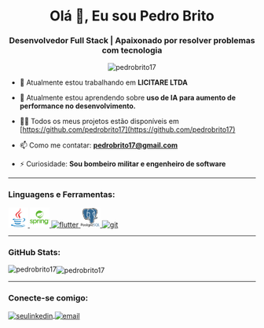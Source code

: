 <h1 align="center">Olá 👋, Eu sou Pedro Brito</h1>
<h3 align="center">Desenvolvedor Full Stack | Apaixonado por resolver problemas com tecnologia</h3>

<p align="center">
  <img src="https://komarev.com/ghpvc/?username=pedrobrito17&label=Profile%20views&color=0e75b6&style=flat" alt="pedrobrito17" />
</p>

- 🔭 Atualmente estou trabalhando em **LICITARE LTDA**

- 🌱 Atualmente estou aprendendo sobre **uso de IA para aumento de performance no desenvolvimento.**

- 👨‍💻 Todos os meus projetos estão disponíveis em [https://github.com/pedrobrito17](https://github.com/pedrobrito17)

- 📫 Como me contatar: **pedrobrito17@gmail.com**

- ⚡ Curiosidade: **Sou bombeiro militar e engenheiro de software**

---

<h3 align="left">Linguagens e Ferramentas:</h3>
<p align="left">
  <a href="https://www.java.com" target="_blank" rel="noreferrer">
    <img src="https://raw.githubusercontent.com/devicons/devicon/master/icons/java/java-original.svg" alt="java" width="40" height="40"/>
  </a>
  <a href="https://spring.io/" target="_blank" rel="noreferrer">
    <img src="https://raw.githubusercontent.com/devicons/devicon/master/icons/spring/spring-original-wordmark.svg" alt="spring" width="40" height="40"/>
  </a>
  <a href="https://flutter.dev" target="_blank" rel="noreferrer">
    <img src="https://www.vectorlogo.zone/logos/flutterio/flutterio-icon.svg" alt="flutter" width="40" height="40"/>
  </a>
  <a href="https://www.postgresql.org" target="_blank" rel="noreferrer">
    <img src="https://raw.githubusercontent.com/devicons/devicon/master/icons/postgresql/postgresql-original-wordmark.svg" alt="postgresql" width="40" height="40"/>
  </a>
  <a href="https://git-scm.com/" target="_blank" rel="noreferrer">
    <img src="https://www.vectorlogo.zone/logos/git-scm/git-scm-icon.svg" alt="git" width="40" height="40"/>
  </a>
</p>

---

<h3 align="left">GitHub Stats:</h3>
<p>
  <img align="left" src="https://github-readme-stats.vercel.app/api/top-langs?username=pedrobrito17&show_icons=true&locale=pt-br&layout=compact" alt="pedrobrito17" />
</p>

<p>
  <img align="center" src="https://github-readme-stats.vercel.app/api?username=pedrobrito17&show_icons=true&locale=pt-br" alt="pedrobrito17" />
</p>

---

<h3 align="left">Conecte-se comigo:</h3>
<p align="left">
  <a href="https://linkedin.com/in/pedrobrito17" target="blank">
    <img align="center" src="https://cdn.jsdelivr.net/npm/simple-icons@3.0.1/icons/linkedin.svg" alt="seulinkedin" height="30" width="40" />
  </a>
  <a href="mailto:pedrobrito17@gmail.com">
    <img align="center" src="https://cdn.jsdelivr.net/npm/simple-icons@3.0.1/icons/gmail.svg" alt="email" height="30" width="40" />
  </a>
</p>

